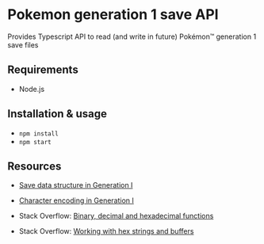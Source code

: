 # Pokemon generation 1 save API
Provides Typescript API to read (and write in future) Pokémon™ generation 1 save files

## Requirements
* Node.js

## Installation & usage
* `npm install`
* `npm start`

## Resources
* [Save data structure in Generation I](https://bulbapedia.bulbagarden.net/wiki/Save_data_structure_in_Generation_I)
* [Character encoding in Generation I](https://bulbapedia.bulbagarden.net/wiki/Character_encoding_in_Generation_I)

* Stack Overflow: [Binary, decimal and hexadecimal functions](https://stackoverflow.com/a/12987042)
* Stack Overflow: [Working with hex strings and buffers](https://stackoverflow.com/a/22902785)
